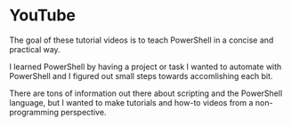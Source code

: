 # YouTube

The goal of these tutorial videos is to teach PowerShell in a concise and practical way.

I learned PowerShell by having a project or task I wanted to automate with PowerShell and I figured out small steps towards accomlishing each bit.

There are tons of information out there about scripting and the PowerShell language, but I wanted to make tutorials and how-to videos from a non-programming perspective.